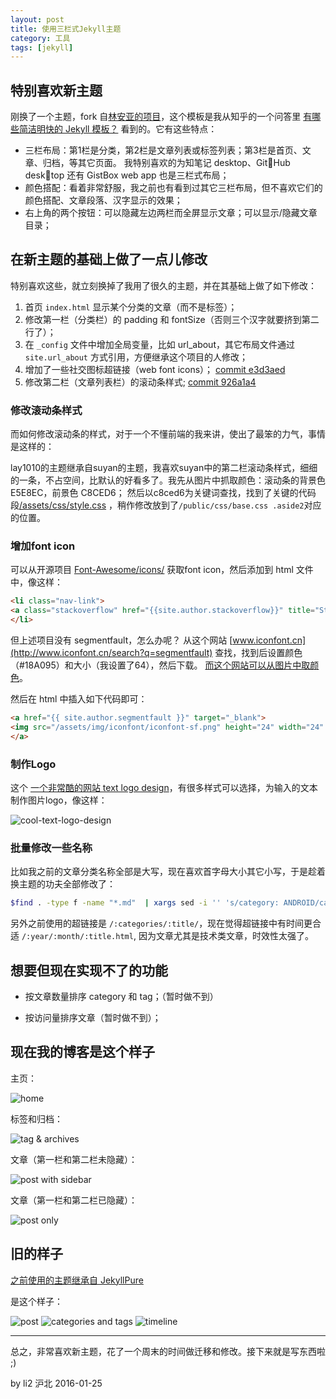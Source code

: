 ```yaml
---
layout: post
title: 使用三栏式Jekyll主题
category: 工具
tags: [jekyll]
---
```


## 特别喜欢新主题

刚换了一个主题，fork 自[林安亚的项目](https://github.com/lay1010/lay1010.github.io)，这个模板是我从知乎的一个问答里 [有哪些简洁明快的 Jekyll 模板？](https://www.zhihu.com/question/20223939/answer/29742210) 看到的。它有这些特点：

- 三栏布局：第1栏是分类，第2栏是文章列表或标签列表；第3栏是首页、文章、归档，等其它页面。
我特别喜欢的为知笔记 desktop、GitHub desktop 还有 GistBox web app 也是三栏式布局；
- 颜色搭配：看着非常舒服，我之前也有看到过其它三栏布局，但不喜欢它们的颜色搭配、文章段落、汉字显示的效果；
- 右上角的两个按钮：可以隐藏左边两栏而全屏显示文章；可以显示/隐藏文章目录；


## 在新主题的基础上做了一点儿修改

特别喜欢这些，就立刻换掉了我用了很久的主题，并在其基础上做了如下修改：

1. 首页 `index.html` 显示某个分类的文章（而不是标签）；
2. 修改第一栏（分类栏）的 padding 和 fontSize（否则三个汉字就要挤到第二行了）；
3. 在 `_config` 文件中增加全局变量，比如 url_about，其它布局文件通过 `site.url_about` 方式引用，方便继承这个项目的人修改；
4. 增加了一些社交图标超链接（web font icons）；
[commit e3d3aed](https://github.com/li2/li2.github.io/commit/e3d3aed75ba3a4c1a91105ea56f2e3e76b457515)
5. 修改第二栏（文章列表栏）的滚动条样式;
[commit 926a1a4](https://github.com/li2/li2.github.io/commit/926a1a4939360417f1bd61be25095f3b8c00ee81)


### 修改滚动条样式

而如何修改滚动条的样式，对于一个不懂前端的我来讲，使出了最笨的力气，事情是这样的：

lay1010的主题继承自suyan的主题，我喜欢suyan中的第二栏滚动条样式，细细的一条，不占空间，比默认的好看多了。我先从图片中抓取颜色：滚动条的背景色 E5E8EC，前景色 C8CED6；
然后以c8ced6为关键词查找，找到了关键的代码段[/assets/css/style.css](https://github.com/suyan/suyan.github.io/blob/64c14e1f12fc51c3c9626473d10a3cac68335fb9/assets/css/style.css) ，稍作修改放到了`/public/css/base.css .aside2`对应的位置。



### 增加font icon

可以从开源项目 [Font-Awesome/icons/](http://fortawesome.github.io/Font-Awesome/icons/) 获取font icon，然后添加到 html 文件中，像这样：

```html
<li class="nav-link">
<a class="stackoverflow" href="{{site.author.stackoverflow}}" title="Stackoverflow" target="_blank"><i class="fa fa-stack-overflow fa-2x"></i></a>
</li>
```

但上述项目没有 segmentfault，怎么办呢？
从这个网站 [www.iconfont.cn](http://www.iconfont.cn/search?q=segmentfault) 查找，找到后设置颜色（#18A095）和大小（我设置了64），然后下载。
[而这个网站可以从图片中取颜色](http://html-color-codes.info/colors-from-image/)。

然后在 html 中插入如下代码即可：


```html
<a href="{{ site.author.segmentfault }}" target="_blank">
<img src="/assets/img/iconfont/iconfont-sf.png" height="24" width="24" />
</a>
```

### 制作Logo

这个 [一个非常酷的网站 text logo design](http://cooltext.com/Logo-Design-Keen)，有很多样式可以选择，为输入的文本制作图片logo，像这样：

![cool-text-logo-design](/assets/img/util/cool-text-logo-design.png)



### 批量修改一些名称

比如我之前的文章分类名称全部是大写，现在喜欢首字母大小其它小写，于是趁着换主题的功夫全部修改了：

```sh
$find . -type f -name "*.md"  | xargs sed -i '' 's/category: ANDROID/category: Android/g'
```

另外之前使用的超链接是 `/:categories/:title/`，现在觉得超链接中有时间更合适 `/:year/:month/:title.html`, 因为文章尤其是技术类文章，时效性太强了。


## 想要但现在实现不了的功能

- 按文章数量排序 category 和 tag；（暂时做不到）

- 按访问量排序文章（暂时做不到）；


## 现在我的博客是这个样子

主页：

![home](/assets/img/util/Jekyll3Theme-Home.png)

标签和归档：

![tag & archives](/assets/img/util/Jekyll3Theme-TagsAndArchives.png)

文章（第一栏和第二栏未隐藏）：

![post with sidebar](/assets/img/util/Jekyll3Theme-PosWithSidebar.png)

文章（第一栏和第二栏已隐藏）：

![post only](/assets/img/util/Jekyll3Theme-PostOnly.png)


## 旧的样子

[之前使用的主题继承自 JekyllPure](https://github.com/li2/JekyllPure)

是这个样子：

![post](/assets/img/util/JekyllPureTheme-Post.png)
![categories and tags](/assets/img/util/JekyllPureTheme-CategoriesAndTags.png)
![timeline](/assets/img/util/JekyllPureTheme-TimeLineArchives.png)

-----

总之，非常喜欢新主题，花了一个周末的时间做迁移和修改。接下来就是写东西啦 ;)

by li2 沪北 2016-01-25
